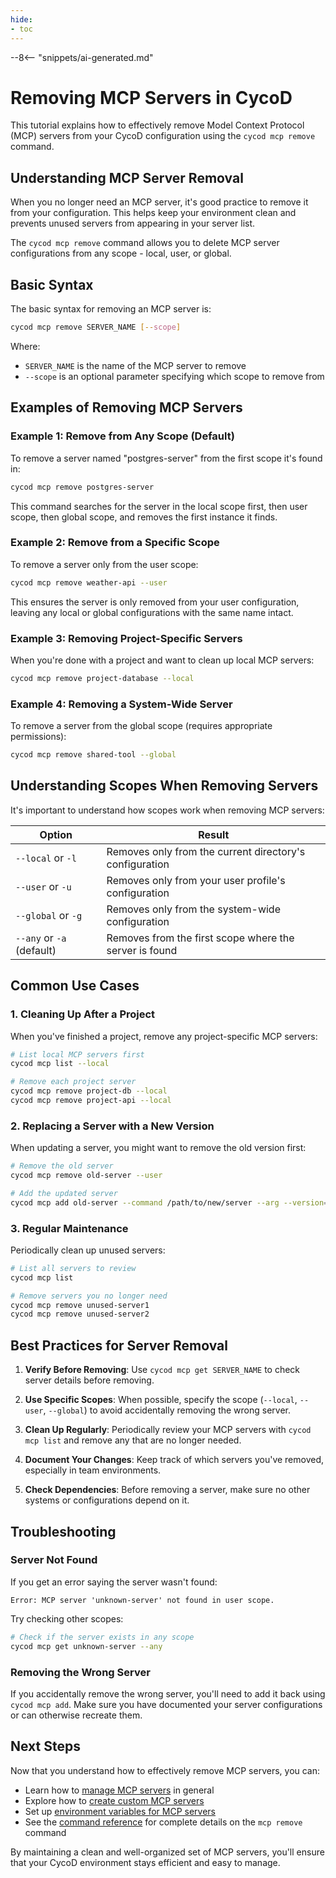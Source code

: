 ```yaml
---
hide:
- toc
---
```


--8<-- "snippets/ai-generated.md"

# Removing MCP Servers in CycoD

This tutorial explains how to effectively remove Model Context Protocol (MCP) servers from your CycoD configuration using the `cycod mcp remove` command.

## Understanding MCP Server Removal

When you no longer need an MCP server, it's good practice to remove it from your configuration. This helps keep your environment clean and prevents unused servers from appearing in your server list.

The `cycod mcp remove` command allows you to delete MCP server configurations from any scope - local, user, or global.

## Basic Syntax

The basic syntax for removing an MCP server is:

```bash
cycod mcp remove SERVER_NAME [--scope]
```

Where:
- `SERVER_NAME` is the name of the MCP server to remove
- `--scope` is an optional parameter specifying which scope to remove from

## Examples of Removing MCP Servers

### Example 1: Remove from Any Scope (Default)

To remove a server named "postgres-server" from the first scope it's found in:

```bash
cycod mcp remove postgres-server
```

This command searches for the server in the local scope first, then user scope, then global scope, and removes the first instance it finds.

### Example 2: Remove from a Specific Scope

To remove a server only from the user scope:

```bash
cycod mcp remove weather-api --user
```

This ensures the server is only removed from your user configuration, leaving any local or global configurations with the same name intact.

### Example 3: Removing Project-Specific Servers

When you're done with a project and want to clean up local MCP servers:

```bash
cycod mcp remove project-database --local
```

### Example 4: Removing a System-Wide Server

To remove a server from the global scope (requires appropriate permissions):

```bash
cycod mcp remove shared-tool --global
```

## Understanding Scopes When Removing Servers

It's important to understand how scopes work when removing MCP servers:

| Option | Result |
|--------|--------|
| `--local` or `-l` | Removes only from the current directory's configuration |
| `--user` or `-u` | Removes only from your user profile's configuration |
| `--global` or `-g` | Removes only from the system-wide configuration |
| `--any` or `-a` (default) | Removes from the first scope where the server is found |

## Common Use Cases

### 1. Cleaning Up After a Project

When you've finished a project, remove any project-specific MCP servers:

```bash
# List local MCP servers first
cycod mcp list --local

# Remove each project server
cycod mcp remove project-db --local
cycod mcp remove project-api --local
```

### 2. Replacing a Server with a New Version

When updating a server, you might want to remove the old version first:

```bash
# Remove the old server
cycod mcp remove old-server --user

# Add the updated server
cycod mcp add old-server --command /path/to/new/server --arg --version=2 --user
```

### 3. Regular Maintenance

Periodically clean up unused servers:

```bash
# List all servers to review
cycod mcp list

# Remove servers you no longer need
cycod mcp remove unused-server1
cycod mcp remove unused-server2
```

## Best Practices for Server Removal

1. **Verify Before Removing**: Use `cycod mcp get SERVER_NAME` to check server details before removing.

2. **Use Specific Scopes**: When possible, specify the scope (`--local`, `--user`, `--global`) to avoid accidentally removing the wrong server.

3. **Clean Up Regularly**: Periodically review your MCP servers with `cycod mcp list` and remove any that are no longer needed.

4. **Document Your Changes**: Keep track of which servers you've removed, especially in team environments.

5. **Check Dependencies**: Before removing a server, make sure no other systems or configurations depend on it.

## Troubleshooting

### Server Not Found

If you get an error saying the server wasn't found:

```
Error: MCP server 'unknown-server' not found in user scope.
```

Try checking other scopes:

```bash
# Check if the server exists in any scope
cycod mcp get unknown-server --any
```

### Removing the Wrong Server

If you accidentally remove the wrong server, you'll need to add it back using `cycod mcp add`. Make sure you have documented your server configurations or can otherwise recreate them.

## Next Steps

Now that you understand how to effectively remove MCP servers, you can:

- Learn how to [manage MCP servers](managing-mcp-servers.md) in general
- Explore how to [create custom MCP servers](../advanced/mcp.md)
- Set up [environment variables for MCP servers](env-variables-mcp.md)
- See the [command reference](../reference/cycod/mcp/remove.md) for complete details on the `mcp remove` command

By maintaining a clean and well-organized set of MCP servers, you'll ensure that your CycoD environment stays efficient and easy to manage.